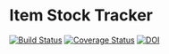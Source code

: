 # Item Stock Tracker

[![Build Status](https://app.travis-ci.com/qchen59/ItemStockTracker.svg?branch=main)](https://app.travis-ci.com/qchen59/ItemStockTracker)
[![Coverage Status](https://coveralls.io/repos/github/qchen59/ItemStockTracker/badge.svg?branch=SaveState)](https://coveralls.io/github/qchen59/ItemStockTracker?branch=SaveState)
<a href="https://zenodo.org/badge/latestdoi/404936268"><img src="https://zenodo.org/badge/404936268.svg" alt="DOI"></a>


